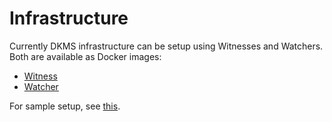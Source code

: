 # Infrastructure

Currently DKMS infrastructure can be setup using Witnesses and Watchers. Both are available as Docker images:

- [ Witness ]( https://hub.docker.com/r/humancolossus/keriox-witness )
- [Watcher]( https://hub.docker.com/r/humancolossus/keriox-watcher )

For sample setup, see [this](https://github.com/THCLab/dkms-demo/blob/main/infrastructure/docker-compose.yml).

